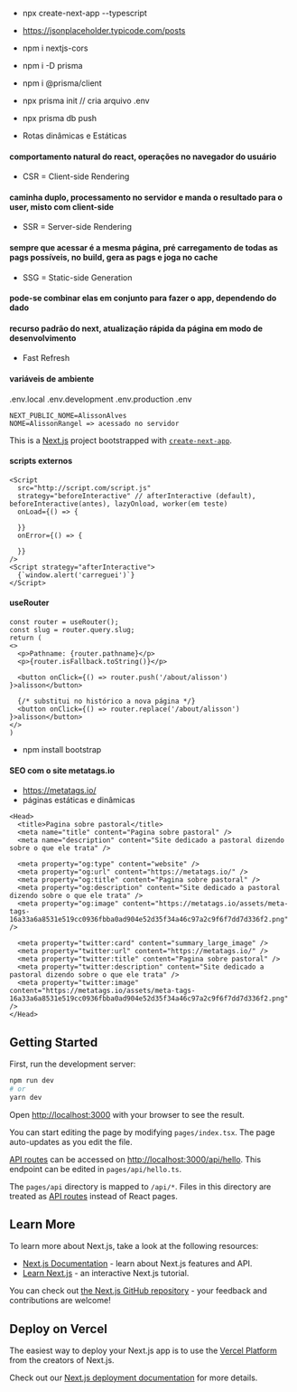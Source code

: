 - npx create-next-app --typescript
- https://jsonplaceholder.typicode.com/posts

- npm i nextjs-cors

- npm i -D prisma

- npm i @prisma/client

- npx prisma init // cria arquivo .env

- npx prisma db push


- Rotas dinâmicas e Estáticas

#### comportamento natural do react, operações no navegador do usuário
- CSR = Client-side Rendering

#### caminha duplo, processamento no servidor e manda o resultado para o user, misto com client-side
- SSR = Server-side Rendering

#### sempre que acessar é a mesma página, pré carregamento de todas as pags possíveis, no build, gera as pags e joga no cache
- SSG = Static-side Generation

#### pode-se combinar elas em conjunto para fazer o app, dependendo do dado

#### recurso padrão do next, atualização rápida da página em modo de desenvolvimento
- Fast Refresh


#### variáveis de ambiente
.env.local
.env.development
.env.production
.env
```
NEXT_PUBLIC_NOME=AlissonAlves
NOME=AlissonRangel => acessado no servidor
``` 

This is a [Next.js](https://nextjs.org/) project bootstrapped with [`create-next-app`](https://github.com/vercel/next.js/tree/canary/packages/create-next-app).


#### scripts externos
```
<Script 
  src="http://script.com/script.js"
  strategy="beforeInteractive" // afterInteractive (default), beforeInteractive(antes), lazyOnload, worker(em teste)
  onLoad={() => {          
    
  }}
  onError={() => {

  }}
/>
<Script strategy="afterInteractive">
  {`window.alert('carreguei')`}
</Script>
```

#### useRouter
```
const router = useRouter();
const slug = router.query.slug;
return (
<>
  <p>Pathname: {router.pathname}</p>
  <p>{router.isFallback.toString()}</p>

  <button onClick={() => router.push('/about/alisson') }>alisson</button>

  {/* substitui no histórico a nova página */}
  <button onClick={() => router.replace('/about/alisson') }>alisson</button>
</>
)
```

- npm install bootstrap

#### SEO com o site metatags.io
- https://metatags.io/
- páginas estáticas e dinâmicas
```
<Head>
  <title>Pagina sobre pastoral</title>
  <meta name="title" content="Pagina sobre pastoral" />
  <meta name="description" content="Site dedicado a pastoral dizendo sobre o que ele trata" />
  
  <meta property="og:type" content="website" />
  <meta property="og:url" content="https://metatags.io/" />
  <meta property="og:title" content="Pagina sobre pastoral" />
  <meta property="og:description" content="Site dedicado a pastoral dizendo sobre o que ele trata" />
  <meta property="og:image" content="https://metatags.io/assets/meta-tags-16a33a6a8531e519cc0936fbba0ad904e52d35f34a46c97a2c9f6f7dd7d336f2.png" />
  
  <meta property="twitter:card" content="summary_large_image" />
  <meta property="twitter:url" content="https://metatags.io/" />
  <meta property="twitter:title" content="Pagina sobre pastoral" />
  <meta property="twitter:description" content="Site dedicado a pastoral dizendo sobre o que ele trata" />
  <meta property="twitter:image" content="https://metatags.io/assets/meta-tags-16a33a6a8531e519cc0936fbba0ad904e52d35f34a46c97a2c9f6f7dd7d336f2.png" />
</Head>
```

## Getting Started

First, run the development server:

```bash
npm run dev
# or
yarn dev
```

Open [http://localhost:3000](http://localhost:3000) with your browser to see the result.

You can start editing the page by modifying `pages/index.tsx`. The page auto-updates as you edit the file.

[API routes](https://nextjs.org/docs/api-routes/introduction) can be accessed on [http://localhost:3000/api/hello](http://localhost:3000/api/hello). This endpoint can be edited in `pages/api/hello.ts`.

The `pages/api` directory is mapped to `/api/*`. Files in this directory are treated as [API routes](https://nextjs.org/docs/api-routes/introduction) instead of React pages.

## Learn More

To learn more about Next.js, take a look at the following resources:

- [Next.js Documentation](https://nextjs.org/docs) - learn about Next.js features and API.
- [Learn Next.js](https://nextjs.org/learn) - an interactive Next.js tutorial.

You can check out [the Next.js GitHub repository](https://github.com/vercel/next.js/) - your feedback and contributions are welcome!

## Deploy on Vercel

The easiest way to deploy your Next.js app is to use the [Vercel Platform](https://vercel.com/new?utm_medium=default-template&filter=next.js&utm_source=create-next-app&utm_campaign=create-next-app-readme) from the creators of Next.js.

Check out our [Next.js deployment documentation](https://nextjs.org/docs/deployment) for more details.
